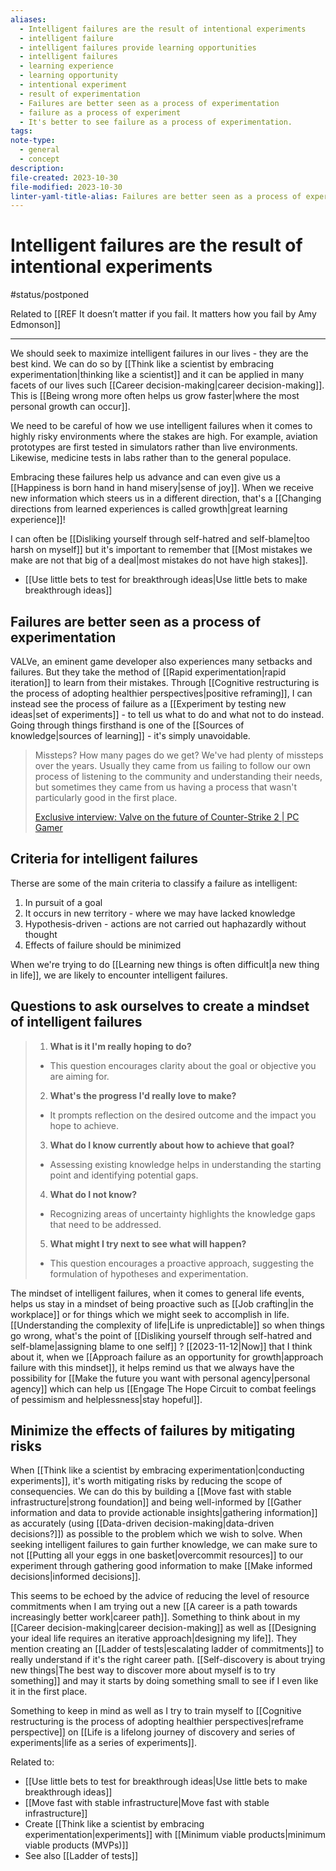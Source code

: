 ```yaml
---
aliases:
  - Intelligent failures are the result of intentional experiments
  - intelligent failure
  - intelligent failures provide learning opportunities
  - intelligent failures
  - learning experience
  - learning opportunity
  - intentional experiment
  - result of experimentation
  - Failures are better seen as a process of experimentation
  - failure as a process of experiment
  - It's better to see failure as a process of experimentation.
tags: 
note-type:
  - general
  - concept
description: 
file-created: 2023-10-30
file-modified: 2023-10-30
linter-yaml-title-alias: Failures are better seen as a process of experimentation
---
```


# Intelligent failures are the result of intentional experiments

#status/postponed

Related to [[REF It doesn’t matter if you fail. It matters how you fail by Amy Edmonson]]

---

We should seek to maximize intelligent failures in our lives - they are the best kind. We can do so by [[Think like a scientist by embracing experimentation|thinking like a scientist]] and it can be applied in many facets of our lives such [[Career decision-making|career decision-making]]. This is [[Being wrong more often helps us grow faster|where the most personal growth can occur]].

We need to be careful of how we use intelligent failures when it comes to highly risky environments where the stakes are high. For example, aviation prototypes are first tested in simulators rather than live environments. Likewise, medicine tests in labs rather than to the general populace.

Embracing these failures help us advance and can even give us a [[Happiness is born hand in hand misery|sense of joy]]. When we receive new information which steers us in a different direction, that's a [[Changing directions from learned experiences is called growth|great learning experience]]!

I can often be [[Disliking yourself through self-hatred and self-blame|too harsh on myself]] but it's important to remember that [[Most mistakes we make are not that big of a deal|most mistakes do not have high stakes]].

- [[Use little bets to test for breakthrough ideas|Use little bets to make breakthrough ideas]]

## Failures are better seen as a process of experimentation

VALVe, an eminent game developer also experiences many setbacks and failures. But they take the method of [[Rapid experimentation|rapid iteration]] to learn from their mistakes. Through [[Cognitive restructuring is the process of adopting healthier perspectives|positive reframing]], I can instead see the process of failure as a [[Experiment by testing new ideas|set of experiments]] - to tell us what to do and what not to do instead. Going through things firsthand is one of the [[Sources of knowledge|sources of learning]] - it's simply unavoidable.

> Missteps? How many pages do we get? We've had plenty of missteps over the years. Usually they came from us failing to follow our own process of listening to the community and understanding their needs, but sometimes they came from us having a process that wasn't particularly good in the first place.
>
> [Exclusive interview: Valve on the future of Counter-Strike 2 | PC Gamer](https://www.pcgamer.com/counter-strike-2-interview/)

## Criteria for intelligent failures

Therse are some of the main criteria to classify a failure as intelligent:
1. In pursuit of a goal
2. It occurs in new territory - where we may have lacked knowledge
3. Hypothesis-driven - actions are not carried out haphazardly without thought
4. Effects of failure should be minimized

When we're trying to do [[Learning new things is often difficult|a new thing in life]], we are likely to encounter intelligent failures.

## Questions to ask ourselves to create a mindset of intelligent failures

> 1. **What is it I'm really hoping to do?**
> 	- This question encourages clarity about the goal or objective you are aiming for.
> 2. **What's the progress I'd really love to make?**
> 	- It prompts reflection on the desired outcome and the impact you hope to achieve.
> 3. **What do I know currently about how to achieve that goal?**
> 	- Assessing existing knowledge helps in understanding the starting point and identifying potential gaps.
> 4. **What do I not know?**
> 	- Recognizing areas of uncertainty highlights the knowledge gaps that need to be addressed.
> 5. **What might I try next to see what will happen?**
> 	- This question encourages a proactive approach, suggesting the formulation of hypotheses and experimentation.

The mindset of intelligent failures, when it comes to general life events, helps us stay in a mindset of being proactive such as [[Job crafting|in the workplace]] or for things which we might seek to accomplish in life. [[Understanding the complexity of life|Life is unpredictable]] so when things go wrong, what's the point of [[Disliking yourself through self-hatred and self-blame|assigning blame to one self]] ? [[2023-11-12|Now]] that I think about it, when we [[Approach failure as an opportunity for growth|approach failure with this mindset]], it helps remind us that we always have the possibility for [[Make the future you want with personal agency|personal agency]] which can help us [[Engage The Hope Circuit to combat feelings of pessimism and helplessness|stay hopeful]].

## Minimize the effects of failures by mitigating risks

When [[Think like a scientist by embracing experimentation|conducting experiments]], it's worth mitigating risks by reducing the scope of consequencies. We can do this by building a [[Move fast with stable infrastructure|strong foundation]] and being well-informed by [[Gather information and data to provide actionable insights|gathering information]] as accurately (using [[Data-driven decision-making|data-driven decisions?]]) as possible to the problem which we wish to solve. When seeking intelligent failures to gain further knowledge, we can make sure to not [[Putting all your eggs in one basket|overcommit resources]] to our experiment through gathering good information to make [[Make informed decisions|informed decisions]].

This seems to be echoed by the advice of reducing the level of resource commitments when I am trying out a new [[A career is a path towards increasingly better work|career path]]. Something to think about in my [[Career decision-making|career decision-making]] as well as [[Designing your ideal life requires an iterative approach|designing my life]]. They mention creating an [[Ladder of tests|escalating ladder of commitments]] to really understand if it's the right career path. [[Self-discovery is about trying new things|The best way to discover more about myself is to try something]] and may it starts by doing something small to see if I even like it in the first place.

Something to keep in mind as well as I try to train myself to [[Cognitive restructuring is the process of adopting healthier perspectives|reframe perspective]] on [[Life is a lifelong journey of discovery and series of experiments|life as a series of experiments]]. 

Related to:
- [[Use little bets to test for breakthrough ideas|Use little bets to make breakthrough ideas]]
- [[Move fast with stable infrastructure|Move fast with stable infrastructure]]
- Create [[Think like a scientist by embracing experimentation|experiments]] with [[Minimum viable products|minimum viable products (MVPs)]]
- See also [[Ladder of tests]]



